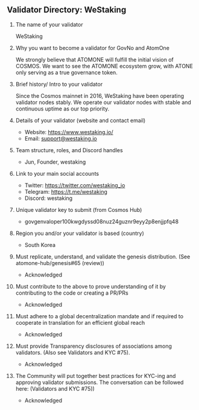 ## Validator Directory: WeStaking

1) The name of your validator

    WeStaking

2) Why you want to become a validator for GovNo and AtomOne

    We strongly believe that ATOMONE will fulfill the initial vision of COSMOS. We want to see the ATOMONE ecosystem grow, with ATONE only serving as a true governance token.

3) Brief history/ Intro to your validator

    Since the Cosmos mainnet in 2016, WeStaking have been operating validator nodes stably. We operate our validator nodes with stable and continuous uptime as our top priority.

4) Details of your validator (website and contact email)

    - Website: https://www.westaking.io/
    - Email: support@westaking.io

5) Team structure, roles, and Discord handles

    - Jun, Founder, westaking

6) Link to your main social accounts

    - Twitter: https://twitter.com/westaking_io
    - Telegram: https://t.me/westaking
    - Discord: westaking

7) Unique validator key to submit (from Cosmos Hub)

    - govgenvaloper100kwgdyssd08nuz24guznr9eyy2p8enjjpfq48

8) Region you and/or your validator is based (country)
    - South Korea
  
9) Must replicate, understand, and validate the genesis distribution. (See atomone-hub/genesis#65 (review))
    - Acknowledged

10) Must contribute to the above to prove understanding of it by contributing to the code or creating a PR/PRs
    - Acknowledged

11) Must adhere to a global decentralization mandate and if required to cooperate in translation for an efficient global reach
    - Acknowledged

12) Must provide Transparency disclosures of associations among validators. (Also see Validators and KYC #75).
    - Acknowledged
    
13) The Community will put together best practices for KYC-ing and approving validator submissions. The conversation can be followed here: (Validators and KYC #75))
    - Acknowledged
